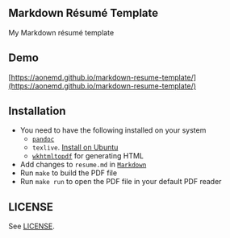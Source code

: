 Markdown Résumé Template
---

My Markdown résumé template

## Demo

[https://aonemd.github.io/markdown-resume-template/](https://aonemd.github.io/markdown-resume-template/)

## Installation

- You need to have the following installed on your system
  * [`pandoc`](https://pandoc.org/installing.html)
  * `texlive`. [Install on Ubuntu](https://www.howtoinstall.me/ubuntu/18-04/texlive/)
  * [`wkhtmltopdf`](https://wkhtmltopdf.org/downloads.html) for generating HTML
- Add changes to `resume.md` in [`Markdown`](https://www.markdownguide.org/getting-started/)
- Run `make` to build the PDF file
- Run `make run` to open the PDF file in your default PDF reader

## LICENSE

See [LICENSE](https://github.com/aonemd/markdown-resume-template/blob/master/LICENSE).
